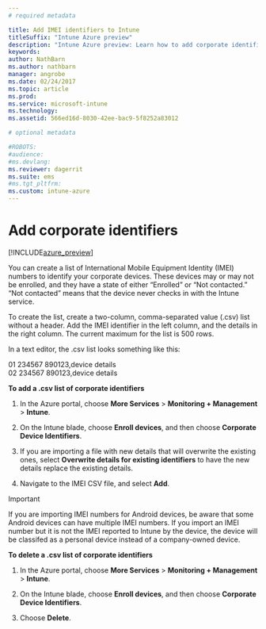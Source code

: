 ```yaml
---
# required metadata

title: Add IMEI identifiers to IntunetitleSuffix: "Intune Azure preview"
description: "Intune Azure preview: Learn how to add corporate identifiers (IMEI numbers) to Microsoft Intune. "
keywords:
author: NathBarn
ms.author: nathbarn
manager: angrobe
ms.date: 02/24/2017
ms.topic: article
ms.prod:
ms.service: microsoft-intune
ms.technology:
ms.assetid: 566ed16d-8030-42ee-bac9-5f8252a83012

# optional metadata

#ROBOTS:
#audience:
#ms.devlang:
ms.reviewer: dagerrit
ms.suite: ems
#ms.tgt_pltfrm:
ms.custom: intune-azure
---
```


# Add corporate identifiers

[!INCLUDE[azure_preview](../includes/azure_preview.md)]

You can create a list of International Mobile Equipment Identity (IMEI) numbers to identify your corporate devices. These devices may or may not be enrolled, and they have a state of either “Enrolled” or “Not contacted.” “Not contacted” means that the device never checks in with the Intune service.

To create the list, create a two-column, comma-separated value (.csv) list without a header. Add the IMEI identifier in the left column, and the details in the right column. The current maximum for the list is 500 rows.

In a text editor, the .csv list looks something like this:

01 234567 890123,device details</br>
02 234567 890123,device details

**To add a .csv list of corporate identifiers**

1. In the Azure portal, choose **More Services** > **Monitoring + Management** > **Intune**.

2. On the Intune blade, choose **Enroll devices**, and then choose **Corporate Device Identifiers**.

3. If you are importing a file with new details that will overwrite the existing ones, select **Overwrite details for existing identifiers** to have the new details replace the existing details.

4. Navigate to the IMEI CSV file, and select **Add**.

> [!IMPORTANT]
> If you are importing IMEI numbers for Android devices, be aware that some Android devices can have multiple IMEI numbers. If you import an IMEI number but it is not the IMEI reported to Intune by the device, the device will be classifed as a personal device instead of a company-owned device.

**To delete a .csv list of corporate identifiers**

1. In the Azure portal, choose **More Services** > **Monitoring + Management** > **Intune**.

2. On the Intune blade, choose **Enroll devices**, and then choose **Corporate Device Identifiers**.

3. Choose **Delete**.
